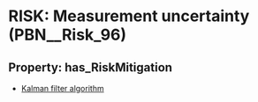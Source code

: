 # RISK: __Measurement uncertainty__ (PBN__Risk_96)

## Property: has_RiskMitigation

* [Kalman filter algorithm](PBN__RiskMitigation_118)


